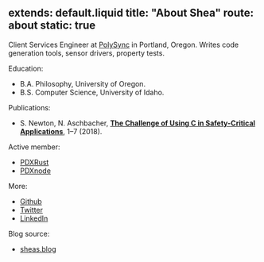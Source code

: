 extends: default.liquid
title: "About Shea"
route: about
static: true
---

Client Services Engineer at [PolySync](https://polysync.io/)
in Portland, Oregon. Writes code generation tools, sensor drivers, property
tests.

Education:

* B.A. Philosophy, University of Oregon.
* B.S. Computer Science, University of Idaho.

Publications:

* S. Newton, N. Aschbacher, [__The Challenge of Using C in Safety-Critical Applications__](publications/The_Challenge_of_Using_C_in_Safety_Critical_Applications.pdf), 1–7 (2018).

Active member:

* [PDXRust](https://www.meetup.com/PDXRust/)
* [PDXnode](https://www.meetup.com/pdxnode/)

More:

* [Github](https://github.com/shnewto)
* [Twitter](https://twitter.com/shnewto/)
* [LinkedIn](https://www.linkedin.com/in/sheanewton/)

Blog source:

* [sheas.blog](https://github.com/shnewto/sheas.blog)
